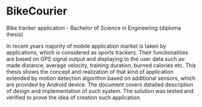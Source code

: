 # BikeCourier
Bike tracker application - Bachelor of Science in Engineering (diploma thesis)

In recent years majority of mobile application market is taken by applications, which is considered as sports trackers. Their functionalities are based on GPS signal output and displaying to the user data such as: made distance, average velocity, training duration, burned calories etc.
This thesis shows the concept and realization of that kind of application extended by motion detection algorithm based on additional sensors, which are provided by Android device. The document covers detailed description of design and implementation of such system. The solution was tested and verified to prove the idea of creation such application.
